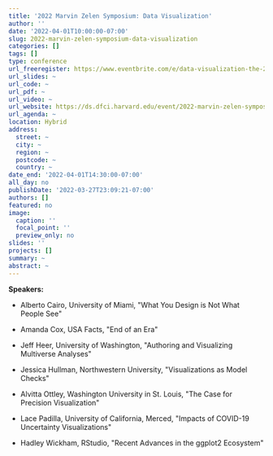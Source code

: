 ```yaml
---
title: '2022 Marvin Zelen Symposium: Data Visualization'
author: ''
date: '2022-04-01T10:00:00-07:00'
slug: 2022-marvin-zelen-symposium-data-visualization
categories: []
tags: []
type: conference
url_freeregister: https://www.eventbrite.com/e/data-visualization-the-2022-marvin-zelen-memorial-symposium-tickets-262027891477?internal_ref=social
url_slides: ~
url_code: ~
url_pdf: ~
url_video: ~
url_website: https://ds.dfci.harvard.edu/event/2022-marvin-zelen-symposum-data-visualization/
url_agenda: ~
location: Hybrid
address:
  street: ~
  city: ~
  region: ~
  postcode: ~
  country: ~
date_end: '2022-04-01T14:30:00-07:00'
all_day: no
publishDate: '2022-03-27T23:09:21-07:00'
authors: []
featured: no
image:
  caption: ''
  focal_point: ''
  preview_only: no
slides: ''
projects: []
summary: ~
abstract: ~
---
```


<!--more-->
**Speakers:**

- Alberto Cairo, University of Miami, "What You Design is Not What People See"  

- Amanda Cox, USA Facts, "End of an Era"  

- Jeff Heer, University of Washington, "Authoring and Visualizing Multiverse Analyses"  

- Jessica Hullman, Northwestern University, "Visualizations as Model Checks"  

- Alvitta Ottley, Washington University in St. Louis, "The Case for Precision Visualization"  

- Lace Padilla, University of California, Merced, "Impacts of COVID-19 Uncertainty Visualizations"  

- Hadley Wickham, RStudio, "Recent Advances in the ggplot2 Ecosystem"  